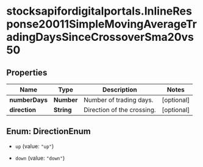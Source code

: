 # stocksapifordigitalportals.InlineResponse20011SimpleMovingAverageTradingDaysSinceCrossoverSma20vs50

## Properties

Name | Type | Description | Notes
------------ | ------------- | ------------- | -------------
**numberDays** | **Number** | Number of trading days. | [optional] 
**direction** | **String** | Direction of the crossing. | [optional] 



## Enum: DirectionEnum


* `up` (value: `"up"`)

* `down` (value: `"down"`)




